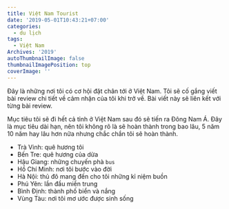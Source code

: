 ```yaml
---
title: Việt Nam Tourist
date: '2019-05-01T10:43:21+07:00'
categories:
  - du lịch
tags:
  - Việt Nam
Archives: '2019'
autoThumbnailImage: false
thumbnailImagePosition: top
coverImage: ''
---
```

Đây là những nơi tôi có cơ hội đặt chân tới ở Việt Nam. Tôi sẽ cố gắng viết bài review chi tiết về cảm nhận của tôi khi trở về. Bài viết này sẽ liên kết với từng bài review.

Mục tiêu tôi sẽ đi hết cả tỉnh ở Việt Nam sau đó sẽ tiến ra Đông Nam Á. Đây là mục tiêu dài hạn, nên tôi không rõ là sẽ hoàn thành trong bao lâu, 5 năm 10 năm hay lâu hơn nữa nhưng chắc chắn tôi sẽ hoàn thành.

- Trà Vinh: quê hương tôi 
- Bến Tre: quê hương của dừa
- Hậu Giang: những chuyến phà `bus`
- Hồ Chí Minh: nơi tôi bước vào đời
- Hà Nội: thủ đô mang đến cho tôi những kỉ niệm buồn 
- Phú Yên: lần đầu miền trung 
- Bình Định: thành phố biển và nắng 
- Vùng Tàu: nơi tôi mơ ước được sinh sống
